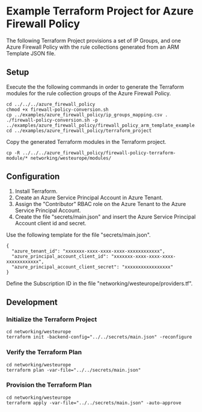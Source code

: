 # Example Terraform Project for Azure Firewall Policy

The following Terraform Project provisions a set of IP Groups, and one Azure Firewall Policy with the rule collections generated from an ARM Template JSON file.

## Setup

Execute the the following commands in order to generate the Terraform modules for the rule collection groups of the Azure Firewall Policy.

```$bash
cd ../../../azure_firewall_policy
chmod +x firewall-policy-conversion.sh
cp ../examples/azure_firewall_policy/ip_groups_mapping.csv .
./firewall-policy-conversion.sh -p ../examples/azure_firewall_policy/firewall_policy_arm_template_example.json
cd ../examples/azure_firewall_policy/terraform_project
```

Copy the generated Terraform modules in the Terraform project.

```$bash
cp -R ../../../azure_firewall_policy/firewall-policy-terraform-module/* networking/westeurope/modules/
```

## Configuration

1. Install Terraform.
2. Create an Azure Service Principal Account in Azure Tenant.
3. Assign the "Contributor" RBAC role on the Azure Tenant to the Azure Service Principal Account.
4. Create the file "secrets/main.json" and insert the Azure Service Principal Account client id and secret.

Use the following template for the file "secrets/main.json".

```
{
  "azure_tenant_id": "xxxxxxx-xxxx-xxxx-xxxx-xxxxxxxxxxxx",
  "azure_principal_account_client_id": "xxxxxxx-xxxx-xxxx-xxxx-xxxxxxxxxxxx",
  "azure_principal_account_client_secret": "xxxxxxxxxxxxxxxxx"
}
```

Define the Subscription ID in the file "networking/westeurope/providers.tf".

## Development

### Initialize the Terraform Project

```$bash
cd networking/westeurope
terraform init -backend-config="../../secrets/main.json" -reconfigure
```

### Verify the Terraform Plan

```$bash
cd networking/westeurope
terraform plan -var-file="../../secrets/main.json"
```

### Provision the Terraform Plan

```$bash
cd networking/westeurope
terraform apply -var-file="../../secrets/main.json" -auto-approve
```
